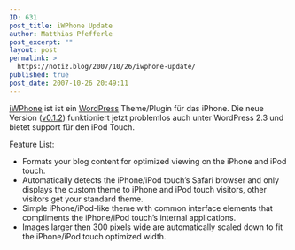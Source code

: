 ```yaml
---
ID: 631
post_title: iWPhone Update
author: Matthias Pfefferle
post_excerpt: ""
layout: post
permalink: >
  https://notiz.blog/2007/10/26/iwphone-update/
published: true
post_date: 2007-10-26 20:49:11
---
```

<!-- wp:paragraph -->
<p><a href="http://iwphone.contentrobot.com/">iWPhone</a> ist ist ein <a href="http://wordpress.org">WordPress</a> Theme/Plugin für das iPhone. Die neue Version (<a href="http://iwphone.contentrobot.com/2007/07/04/iwphone-wordpress-plugin-and-theme#download">v0.1.2</a>) funktioniert jetzt problemlos auch unter WordPress 2.3 und bietet support für den iPod Touch.</p>
<!-- /wp:paragraph -->

<!-- wp:paragraph -->
<p>Feature List:</p>
<!-- /wp:paragraph -->

<!-- wp:list -->
<ul>
	<li>Formats your blog content for optimized viewing on the iPhone and iPod touch.</li>
	<li>Automatically detects the iPhone/iPod touch’s Safari browser and only displays the custom theme to iPhone and iPod touch visitors, other visitors get your standard theme.</li>
	<li>Simple iPhone/iPod-like theme with common interface elements that compliments the iPhone/iPod touch’s internal applications.</li>
	<li>Images larger then 300 pixels wide are automatically scaled down to fit the iPhone/iPod touch optimized width.</li>
</ul>
<!-- /wp:list -->